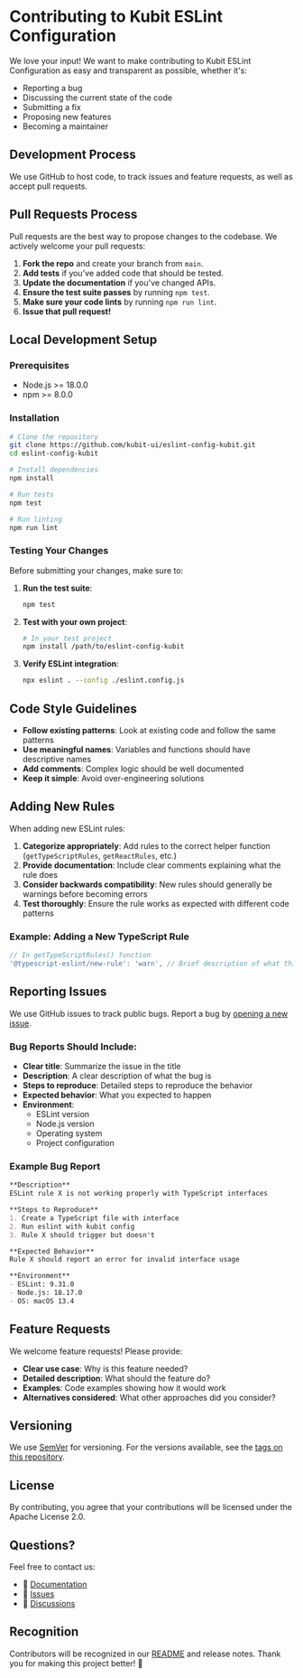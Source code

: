 # Contributing to Kubit ESLint Configuration

We love your input! We want to make contributing to Kubit ESLint Configuration as easy and transparent as possible, whether it's:

- Reporting a bug
- Discussing the current state of the code
- Submitting a fix
- Proposing new features
- Becoming a maintainer

## Development Process

We use GitHub to host code, to track issues and feature requests, as well as accept pull requests.

## Pull Requests Process

Pull requests are the best way to propose changes to the codebase. We actively welcome your pull requests:

1. **Fork the repo** and create your branch from `main`.
2. **Add tests** if you've added code that should be tested.
3. **Update the documentation** if you've changed APIs.
4. **Ensure the test suite passes** by running `npm test`.
5. **Make sure your code lints** by running `npm run lint`.
6. **Issue that pull request!**

## Local Development Setup

### Prerequisites

- Node.js >= 18.0.0
- npm >= 8.0.0

### Installation

```bash
# Clone the repository
git clone https://github.com/kubit-ui/eslint-config-kubit.git
cd eslint-config-kubit

# Install dependencies
npm install

# Run tests
npm test

# Run linting
npm run lint
```

### Testing Your Changes

Before submitting your changes, make sure to:

1. **Run the test suite**:
   ```bash
   npm test
   ```

2. **Test with your own project**:
   ```bash
   # In your test project
   npm install /path/to/eslint-config-kubit
   ```

3. **Verify ESLint integration**:
   ```bash
   npx eslint . --config ./eslint.config.js
   ```

## Code Style Guidelines

- **Follow existing patterns**: Look at existing code and follow the same patterns
- **Use meaningful names**: Variables and functions should have descriptive names
- **Add comments**: Complex logic should be well documented
- **Keep it simple**: Avoid over-engineering solutions

## Adding New Rules

When adding new ESLint rules:

1. **Categorize appropriately**: Add rules to the correct helper function (`getTypeScriptRules`, `getReactRules`, etc.)
2. **Provide documentation**: Include clear comments explaining what the rule does
3. **Consider backwards compatibility**: New rules should generally be warnings before becoming errors
4. **Test thoroughly**: Ensure the rule works as expected with different code patterns

### Example: Adding a New TypeScript Rule

```javascript
// In getTypeScriptRules() function
'@typescript-eslint/new-rule': 'warn', // Brief description of what this rule enforces
```

## Reporting Issues

We use GitHub issues to track public bugs. Report a bug by [opening a new issue](https://github.com/kubit-ui/eslint-config-kubit/issues/new).

### Bug Reports Should Include:

- **Clear title**: Summarize the issue in the title
- **Description**: A clear description of what the bug is
- **Steps to reproduce**: Detailed steps to reproduce the behavior
- **Expected behavior**: What you expected to happen
- **Environment**: 
  - ESLint version
  - Node.js version
  - Operating system
  - Project configuration

### Example Bug Report

```markdown
**Description**
ESLint rule X is not working properly with TypeScript interfaces

**Steps to Reproduce**
1. Create a TypeScript file with interface
2. Run eslint with kubit config
3. Rule X should trigger but doesn't

**Expected Behavior**
Rule X should report an error for invalid interface usage

**Environment**
- ESLint: 9.31.0
- Node.js: 18.17.0
- OS: macOS 13.4
```

## Feature Requests

We welcome feature requests! Please provide:

- **Clear use case**: Why is this feature needed?
- **Detailed description**: What should the feature do?
- **Examples**: Code examples showing how it would work
- **Alternatives considered**: What other approaches did you consider?

## Versioning

We use [SemVer](http://semver.org/) for versioning. For the versions available, see the [tags on this repository](https://github.com/kubit-ui/eslint-config-kubit/tags).

## License

By contributing, you agree that your contributions will be licensed under the Apache License 2.0.

## Questions?

Feel free to contact us:
- 📖 [Documentation](https://www.kubit-ui.com/)
- 🐛 [Issues](https://github.com/kubit-ui/eslint-config-kubit/issues)
- 💬 [Discussions](https://github.com/kubit-ui/eslint-config-kubit/discussions)

## Recognition

Contributors will be recognized in our [README](README.md) and release notes. Thank you for making this project better! 🎉